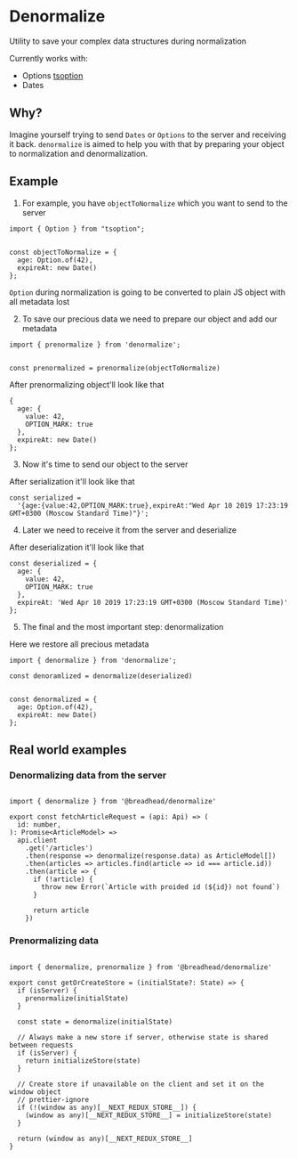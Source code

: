 # Denormalize

Utility to save your complex data structures during normalization

Currently works with:
- Options [tsoption](https://github.com/bcherny/tsoption)
- Dates

## Why?

Imagine yourself trying to send `Dates` or `Options` to the server and receiving it back.
`denormalize` is aimed to help you with that by preparing your object to normalization and denormalization.

## Example

1. For example, you have `objectToNormalize` which you want to send to the server

```
import { Option } from "tsoption";


const objectToNormalize = {
  age: Option.of(42),
  expireAt: new Date()
};

```

`Option` during normalization is going to be converted to plain JS object with all metadata lost

2. To save our precious data we need to prepare our object and add our metadata

```
import { prenormalize } from 'denormalize';


const prenormalized = prenormalize(objectToNormalize)

```

After prenormalizing object'll look like that

```
{
  age: {
    value: 42,
    OPTION_MARK: true
  },
  expireAt: new Date()
};

```

3. Now it's time to send our object to the server

After serialization it'll look like that

```
const serialized =
  '{age:{value:42,OPTION_MARK:true},expireAt:"Wed Apr 10 2019 17:23:19 GMT+0300 (Moscow Standard Time)"}';

```

4. Later we need to receive it from the server and deserialize

After deserialization it'll look like that

```
const deserialized = {
  age: {
    value: 42,
    OPTION_MARK: true
  },
  expireAt: 'Wed Apr 10 2019 17:23:19 GMT+0300 (Moscow Standard Time)'
};
```

5. The final and the most important step: denormalization

Here we restore all precious metadata

```
import { denormalize } from 'denormalize';

const denoramlized = denormalize(deserialized)


const denormalized = {
  age: Option.of(42),
  expireAt: new Date()
};

```

## Real world examples

### Denormalizing data from the server

```

import { denormalize } from '@breadhead/denormalize'

export const fetchArticleRequest = (api: Api) => (
  id: number,
): Promise<ArticleModel> =>
  api.client
    .get('/articles')
    .then(response => denormalize(response.data) as ArticleModel[])
    .then(articles => articles.find(article => id === article.id))
    .then(article => {
      if (!article) {
        throw new Error(`Article with proided id (${id}) not found`)
      }

      return article
    })

```


### Prenormalizing data 

```

import { denormalize, prenormalize } from '@breadhead/denormalize'

export const getOrCreateStore = (initialState?: State) => {
  if (isServer) {
    prenormalize(initialState)
  }

  const state = denormalize(initialState)

  // Always make a new store if server, otherwise state is shared between requests
  if (isServer) {
    return initializeStore(state)
  }

  // Create store if unavailable on the client and set it on the window object
  // prettier-ignore
  if (!(window as any)[__NEXT_REDUX_STORE__]) {
    (window as any)[__NEXT_REDUX_STORE__] = initializeStore(state)
  }

  return (window as any)[__NEXT_REDUX_STORE__]
}


```

